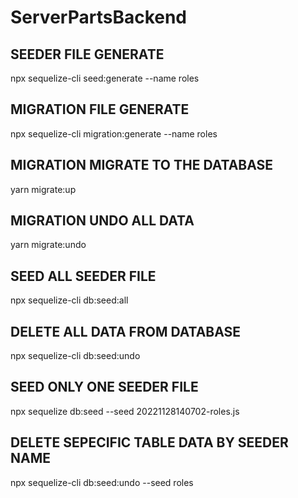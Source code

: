 ﻿# ServerPartsBackend
## SEEDER FILE GENERATE
npx sequelize-cli seed:generate --name roles
## MIGRATION FILE GENERATE
npx sequelize-cli migration:generate --name roles
## MIGRATION MIGRATE TO THE DATABASE
yarn migrate:up
## MIGRATION UNDO ALL DATA
yarn migrate:undo
## SEED ALL SEEDER FILE
npx sequelize-cli db:seed:all
## DELETE ALL DATA FROM DATABASE
npx sequelize-cli db:seed:undo
## SEED ONLY ONE SEEDER FILE
npx sequelize db:seed --seed 20221128140702-roles.js
## DELETE SEPECIFIC TABLE DATA BY SEEDER NAME
npx sequelize-cli db:seed:undo --seed roles
